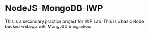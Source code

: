 # NodeJS-MongoDB-IWP

This is a secondary practice project for IWP Lab.
This is a basic Node backed webapp with MongoBD integration.
